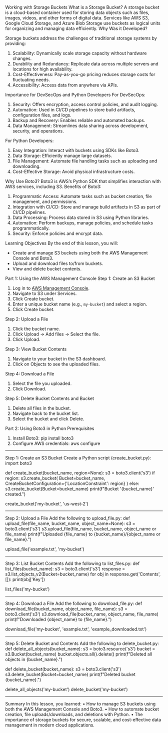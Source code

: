 Working with Storage Buckets
What is a Storage Bucket?
A storage bucket is a cloud-based container used for storing data objects such as files, images, videos, and other forms of digital data. Services like AWS S3, Google Cloud Storage, and Azure Blob Storage use buckets as logical units for organizing and managing data efficiently.
Why Was it Developed?

Storage buckets address the challenges of traditional storage systems by providing:

1. Scalability: Dynamically scale storage capacity without hardware changes.
2. Durability and Redundancy: Replicate data across multiple servers and locations for high availability.
3. Cost-Effectiveness: Pay-as-you-go pricing reduces storage costs for fluctuating needs.
4. Accessibility: Access data from anywhere via APIs.

Importance for DevSecOps and Python Developers
For DevSecOps:
1. Security: Offers encryption, access control policies, and audit logging.
2. Automation: Used in CI/CD pipelines to store build artifacts, configuration files, and logs.
3. Backup and Recovery: Enables reliable and automated backups.
4. Data Management: Streamlines data sharing across development, security, and operations.

For Python Developers:
1. Easy Integration: Interact with buckets using SDKs like Boto3.
2. Data Storage: Efficiently manage large datasets.
3. File Management: Automate file handling tasks such as uploading and downloading.
4. Cost-Effective Storage: Avoid physical infrastructure costs.

Why Use Boto3?
Boto3 is AWS’s Python SDK that simplifies interaction with AWS services, including S3. 
Benefits of Boto3:
1. Programmatic Access: Automate tasks such as bucket creation, file management, and permissions.
2. Integration with CI/CD: Store and manage build artifacts in S3 as part of CI/CD pipelines.
3. Data Processing: Process data stored in S3 using Python libraries.
4. Automation: Perform backups, manage policies, and schedule tasks programmatically.
5. Security: Enforce policies and encrypt data.

Learning Objectives
By the end of this lesson, you will:
- Create and manage S3 buckets using both the AWS Management Console and Boto3.
- Upload and download files to/from buckets.
- View and delete bucket contents.

Part 1: Using the AWS Management Console
Step 1: Create an S3 Bucket
1. Log in to [AWS Management Console](https://aws.amazon.com/console/).
2. Navigate to S3 under Services.
3. Click Create bucket.
4. Enter a unique bucket name (e.g., `my-bucket`) and select a region.
5. Click Create bucket.

Step 2: Upload a File
1. Click the bucket name.
2. Click Upload → Add files → Select the file.
3. Click Upload.

Step 3: View Bucket Contents
1. Navigate to your bucket in the S3 dashboard.
2. Click on Objects to see the uploaded files.

Step 4: Download a File
1. Select the file you uploaded.
2. Click Download.

Step 5: Delete Bucket Contents and Bucket
1. Delete all files in the bucket.
2. Navigate back to the bucket list.
3. Select the bucket and click Delete.

Part 2: Using Boto3 in Python
Prerequisites
1. Install Boto3: pip install boto3
2. Configure AWS credentials: aws configure
________________________________________
Step 1: Create an S3 Bucket
Create a Python script (create_bucket.py):
import boto3

def create_bucket(bucket_name, region=None):
    s3 = boto3.client('s3')
    if region:
        s3.create_bucket(
            Bucket=bucket_name,
            CreateBucketConfiguration={'LocationConstraint': region}
        )
    else:
        s3.create_bucket(Bucket=bucket_name)
    print(f"Bucket '{bucket_name}' created.")

create_bucket('my-bucket', 'us-west-2')
________________________________________
Step 2: Upload a File
Add the following to upload_file.py:
def upload_file(file_name, bucket_name, object_name=None):
    s3 = boto3.client('s3')
    s3.upload_file(file_name, bucket_name, object_name or file_name)
    print(f"Uploaded {file_name} to {bucket_name}/{object_name or file_name}.")

upload_file('example.txt', 'my-bucket')
________________________________________
Step 3: List Bucket Contents
Add the following to list_files.py:
def list_files(bucket_name):
    s3 = boto3.client('s3')
    response = s3.list_objects_v2(Bucket=bucket_name)
    for obj in response.get('Contents', []):
        print(obj['Key'])

list_files('my-bucket')
________________________________________
Step 4: Download a File
Add the following to download_file.py:
def download_file(bucket_name, object_name, file_name):
    s3 = boto3.client('s3')
    s3.download_file(bucket_name, object_name, file_name)
    print(f"Downloaded {object_name} to {file_name}.")

download_file('my-bucket', 'example.txt', 'example_downloaded.txt')
________________________________________
Step 5: Delete Bucket and Contents
Add the following to delete_bucket.py:
def delete_all_objects(bucket_name):
    s3 = boto3.resource('s3')
    bucket = s3.Bucket(bucket_name)
    bucket.objects.all().delete()
    print(f"Deleted all objects in {bucket_name}.")

def delete_bucket(bucket_name):
    s3 = boto3.client('s3')
    s3.delete_bucket(Bucket=bucket_name)
    print(f"Deleted bucket {bucket_name}.")

delete_all_objects('my-bucket')
delete_bucket('my-bucket')
________________________________________
Summary
In this lesson, you learned:
•	How to manage S3 buckets using both the AWS Management Console and Boto3.
•	How to automate bucket creation, file uploads/downloads, and deletions with Python.
•	The importance of storage buckets for secure, scalable, and cost-effective data management in modern cloud applications.